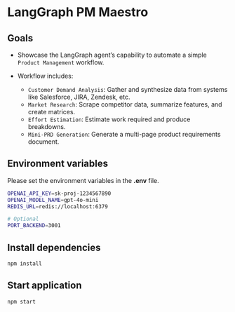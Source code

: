 # LangGraph PM Maestro

## Goals

- Showcase the LangGraph agent’s capability to automate a simple `Product Management` workflow.

- Workflow includes:
  - `Customer Demand Analysis`: Gather and synthesize data from systems like Salesforce, JIRA, Zendesk, etc.
  - `Market Research`: Scrape competitor data, summarize features, and create matrices.
  - `Effort Estimation`: Estimate work required and produce breakdowns.
  - `Mini-PRD Generation`: Generate a multi-page product requirements document.

## Environment variables

Please set the environment variables in the **.env** file.

```sh title="./.env"
OPENAI_API_KEY=sk-proj-1234567890
OPENAI_MODEL_NAME=gpt-4o-mini
REDIS_URL=redis://localhost:6379

# Optional
PORT_BACKEND=3001
```

## Install dependencies

```sh
npm install
```

## Start application

```sh
npm start
```
